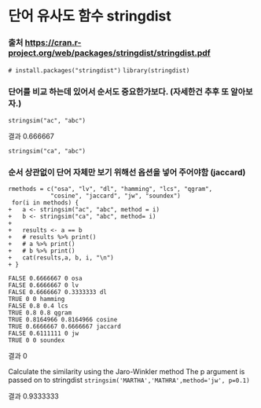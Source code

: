 # 단어 유사도 함수 stringdist
### 출처 https://cran.r-project.org/web/packages/stringdist/stringdist.pdf

`# install.packages("stringdist")`
`library(stringdist)`


### 단어를 비교 하는데 있어서 순서도 중요한가보다. (자세한건 추후 또 알아보자.)

`stringsim("ac", "abc")`

결과 0.666667

`stringsim("ca", "abc")`

### 순서 상관없이 단어 자체만 보기 위해선 옵션을 넣어 주어야함 (jaccard)

```
rmethods = c("osa", "lv", "dl", "hamming", "lcs", "qgram",
            "cosine", "jaccard", "jw", "soundex")
 for(i in methods) {
+   a <- stringsim("ac", "abc", method = i)
+   b <- stringsim("ca", "abc", method= i)
+   
+   results <- a == b 
+   # results %>% print()
+   # a %>% print()
+   # b %>% print()
+   cat(results,a, b, i, "\n")
+ }

FALSE 0.6666667 0 osa 
FALSE 0.6666667 0 lv 
FALSE 0.6666667 0.3333333 dl 
TRUE 0 0 hamming 
FALSE 0.8 0.4 lcs 
TRUE 0.8 0.8 qgram 
TRUE 0.8164966 0.8164966 cosine 
TRUE 0.6666667 0.6666667 jaccard 
FALSE 0.6111111 0 jw 
TRUE 0 0 soundex
```


결과 0

Calculate the similarity using the Jaro-Winkler method
The p argument is passed on to stringdist
`stringsim('MARTHA','MATHRA',method='jw', p=0.1)`

결과 0.9333333
